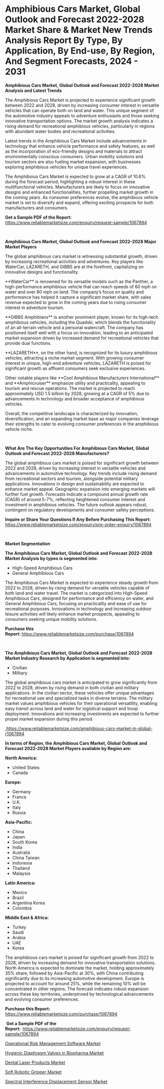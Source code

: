 <p><h1>Amphibious Cars Market, Global Outlook and Forecast 2022-2028 Market Share & Market New Trends Analysis Report By Type, By Application, By End-use, By Region, And Segment Forecasts, 2024 - 2031</h1></p><p><strong>Amphibious Cars Market, Global Outlook and Forecast 2022-2028 Market Analysis and Latest Trends</strong></p>
<p><p>The Amphibious Cars Market is projected to experience significant growth between 2022 and 2028, driven by increasing consumer interest in versatile vehicles that can operate both on land and water. This unique segment of the automotive industry appeals to adventure enthusiasts and those seeking innovative transportation options. The market growth analysis indicates a rising demand for recreational amphibious vehicles, particularly in regions with abundant water bodies and recreational activities.</p><p>Latest trends in the Amphibious Cars Market include advancements in technology that enhance vehicle performance and safety features, as well as the incorporation of eco-friendly designs and materials to attract environmentally conscious consumers. Urban mobility solutions and tourism sectors are also fueling market expansion, with businesses exploring amphibious vehicles for unique travel experiences.</p><p>The Amphibious Cars Market is expected to grow at a CAGR of 10.6% during the forecast period, highlighting a robust interest in these multifunctional vehicles. Manufacturers are likely to focus on innovative designs and enhanced functionalities, further propelling market growth in the coming years. As consumer preferences evolve, the amphibious vehicle market is set to diversify and expand, offering exciting prospects for both manufacturers and consumers.</p></p>
<p><strong>Get a Sample PDF of the Report:&nbsp;</strong> <a href="https://www.reliablemarketsize.com/enquiry/request-sample/1067894?utm_campaign=1832&utm_medium=2&utm_source=Github&utm_content=ia&utm_term=04122024&utm_id=amphibious-cars-market-global-outlook-and-forecast-2022-2028">https://www.reliablemarketsize.com/enquiry/request-sample/1067894</a></p>
<p>&nbsp;</p>
<p><strong>Amphibious Cars Market, Global Outlook and Forecast 2022-2028 Major Market Players</strong></p>
<p><p>The global amphibious cars market is witnessing substantial growth, driven by increasing recreational activities and adventures. Key players like WaterCar, LAZARETH, and GIBBS are at the forefront, capitalizing on innovative designs and functionality. </p><p>**WaterCar** is renowned for its versatile models such as the Panther, a high-performance amphibious vehicle that can reach speeds of 60 mph on water and over 80 mph on land. The company’s focus on quality and performance has helped it capture a significant market share, with sales revenue expected to grow in the coming years due to rising consumer interest in adventure tourism.</p><p>**GIBBS Amphibians** is another prominent player, known for its high-tech amphibious vehicles, including the Quadski, which blends the functionality of an all-terrain vehicle and a personal watercraft. The company has positioned itself well with a focus on innovation, leading to an anticipated market expansion driven by increased demand for recreational vehicles that provide dual functions.</p><p>**LAZARETH**, on the other hand, is recognized for its luxury amphibious vehicles, attracting a niche market segment. With growing consumer interest in unique, high-end adventure vehicles, LAZARETH is poised for significant growth as affluent consumers seek exclusive experiences.</p><p>Other notable players like **Cool Amphibious Manufacturers International** and **Amphicruiser** emphasize utility and practicality, appealing to tourism and rescue operations. The market is projected to reach approximately USD 1.5 billion by 2028, growing at a CAGR of 5% due to advancements in technology and broader acceptance of amphibious vehicles.</p><p>Overall, the competitive landscape is characterized by innovation, diversification, and an expanding market base as major companies leverage their strengths to cater to evolving consumer preferences in the amphibious vehicle niche.</p></p>
<p>&nbsp;</p>
<p><strong>What Are The Key Opportunities For Amphibious Cars Market, Global Outlook and Forecast 2022-2028 Manufacturers?</strong></p>
<p><p>The global amphibious cars market is poised for significant growth between 2022 and 2028, driven by increasing interest in versatile vehicles and advancements in automotive technology. Key trends include rising demand from recreational sectors and tourism, alongside potential military applications. Innovations in design and sustainability are expected to enhance market appeal. Geographic expansion into emerging markets will further fuel growth. Forecasts indicate a compound annual growth rate (CAGR) of around 5-7%, reflecting heightened consumer interest and investment in amphibious vehicles. The future outlook appears robust, contingent on regulatory developments and consumer safety perceptions.</p></p>
<p><strong>Inquire or Share Your Questions If Any Before Purchasing This Report:</strong> <a href="https://www.reliablemarketsize.com/enquiry/pre-order-enquiry/1067894?utm_campaign=1832&utm_medium=2&utm_source=Github&utm_content=ia&utm_term=04122024&utm_id=amphibious-cars-market-global-outlook-and-forecast-2022-2028">https://www.reliablemarketsize.com/enquiry/pre-order-enquiry/1067894</a></p>
<p>&nbsp;</p>
<p><strong>Market Segmentation</strong></p>
<p><strong>The Amphibious Cars Market, Global Outlook and Forecast 2022-2028 Market Analysis by types is segmented into:</strong></p>
<p><ul><li>High-Speed Amphibious Cars</li><li>General Amphibious Cars</li></ul></p>
<p><p>The Amphibious Cars Market is expected to experience steady growth from 2022 to 2028, driven by rising demand for versatile vehicles capable of both land and water travel. The market is categorized into High-Speed Amphibious Cars, designed for performance and efficiency on water, and General Amphibious Cars, focusing on practicality and ease of use for recreational purposes. Innovations in technology and increasing outdoor leisure activities will likely enhance market prospects, appealing to consumers seeking unique mobility solutions.</p></p>
<p><strong>Purchase this Report:&nbsp;</strong><a href="https://www.reliablemarketsize.com/purchase/1067894?utm_campaign=1832&utm_medium=2&utm_source=Github&utm_content=ia&utm_term=04122024&utm_id=amphibious-cars-market-global-outlook-and-forecast-2022-2028">https://www.reliablemarketsize.com/purchase/1067894</a></p>
<p>&nbsp;</p>
<p><strong>The Amphibious Cars Market, Global Outlook and Forecast 2022-2028 Market Industry Research by Application is segmented into:</strong></p>
<p><ul><li>Civilian</li><li>Military</li></ul></p>
<p><p>The global amphibious cars market is anticipated to grow significantly from 2022 to 2028, driven by rising demand in both civilian and military applications. In the civilian sector, these vehicles offer unique advantages for recreational use and specialized tasks in diverse terrains. The military market values amphibious vehicles for their operational versatility, enabling easy transit across land and water for logistical support and troop deployment. Innovations and increasing investments are expected to further propel market expansion during this period.</p></p>
<p><a href="https://www.reliablemarketsize.com/amphibious-cars-market-in-global-r1067894?utm_campaign=1832&utm_medium=2&utm_source=Github&utm_content=ia&utm_term=04122024&utm_id=amphibious-cars-market-global-outlook-and-forecast-2022-2028">&nbsp;https://www.reliablemarketsize.com/amphibious-cars-market-in-global-r1067894</a></p>
<p><strong>In terms of Region, the Amphibious Cars Market, Global Outlook and Forecast 2022-2028 Market Players available by Region are:</strong></p>
<p>
    <p> <strong> North America: </strong>
        <ul>
            <li>United States</li>
            <li>Canada</li>
        </ul>
        </p> 
    <p> <strong> Europe: </strong>
        <ul>
            <li>Germany</li>
            <li>France</li>
            <li>U.K.</li>
            <li>Italy</li>
            <li>Russia</li>
        </ul>
        </p> 
    <p> <strong> Asia-Pacific: </strong>
        <ul>
            <li>China</li>
            <li>Japan</li>
            <li>South Korea</li>
            <li>India</li>
            <li>Australia</li>
            <li>China Taiwan</li>
            <li>Indonesia</li>
            <li>Thailand</li>
            <li>Malaysia</li>
        </ul>
        </p> 
    <p> <strong> Latin America: </strong>
        <ul>
            <li>Mexico</li>
            <li>Brazil</li>
            <li>Argentina Korea</li>
            <li>Colombia</li>
        </ul>
        </p> 
    <p> <strong> Middle East & Africa: </strong>
        <ul>
            <li>Turkey</li>
            <li>Saudi</li>
            <li>Arabia</li>
            <li>UAE</li>
            <li>Korea</li>
        </ul>
    </p>
    </p>
<p><p>The amphibious cars market is poised for significant growth from 2022 to 2028, driven by increasing demand for innovative transportation solutions. North America is expected to dominate the market, holding approximately 35% share, followed by Asia-Pacific at 30%, with China contributing significantly due to its increasing automotive development. Europe is projected to account for around 25%, while the remaining 10% will be concentrated in other regions. The forecast indicates robust expansion across these key territories, underpinned by technological advancements and evolving consumer preferences.</p></p>
<p><strong>Purchase this Report: </strong><a href="https://www.reliablemarketsize.com/purchase/1067894?utm_campaign=1832&utm_medium=2&utm_source=Github&utm_content=ia&utm_term=04122024&utm_id=amphibious-cars-market-global-outlook-and-forecast-2022-2028">https://www.reliablemarketsize.com/purchase/1067894</a></p>
<p>&nbsp;<strong>Get a Sample PDF of the Report:&nbsp;&nbsp;</strong><a href="https://www.reliablemarketsize.com/enquiry/request-sample/1067894?utm_campaign=1832&utm_medium=2&utm_source=Github&utm_content=ia&utm_term=04122024&utm_id=amphibious-cars-market-global-outlook-and-forecast-2022-2028">https://www.reliablemarketsize.com/enquiry/request-sample/1067894</a></p>
<p><strong></strong></p>
<p><p><a href="https://www.linkedin.com/pulse/projected-cagr-68-operational-risk-management-software-5gplc?utm_campaign=1832&utm_medium=2&utm_source=Github&utm_content=ia&utm_term=04122024&utm_id=amphibious-cars-market-global-outlook-and-forecast-2022-2028">Operational Risk Management Software Market</a></p><p><a href="https://www.linkedin.com/pulse/strategic-forecast-hygienic-diaphragm-valves-biopharma-ukk4e?utm_campaign=1832&utm_medium=2&utm_source=Github&utm_content=ia&utm_term=04122024&utm_id=amphibious-cars-market-global-outlook-and-forecast-2022-2028">Hygienic Diaphragm Valves in Biopharma Market</a></p><p><a href="https://issuu.com/reportprime-2/docs/dental-laser-products-market-size-2030.pptx?utm_campaign=1832&utm_medium=2&utm_source=Github&utm_content=ia&utm_term=04122024&utm_id=amphibious-cars-market-global-outlook-and-forecast-2022-2028">Dental Laser Products Market</a></p><p><a href="https://issuu.com/reportprime-2/docs/soft-robotic-gripper-market-size-2030.pptx?utm_campaign=1832&utm_medium=2&utm_source=Github&utm_content=ia&utm_term=04122024&utm_id=amphibious-cars-market-global-outlook-and-forecast-2022-2028">Soft Robotic Gripper Market</a></p><p><a href="https://www.linkedin.com/pulse/examining-spectral-interference-displacement-sensor-market-sx1gf?utm_campaign=1832&utm_medium=2&utm_source=Github&utm_content=ia&utm_term=04122024&utm_id=amphibious-cars-market-global-outlook-and-forecast-2022-2028">Spectral Interference Displacement Sensor Market</a></p></p>